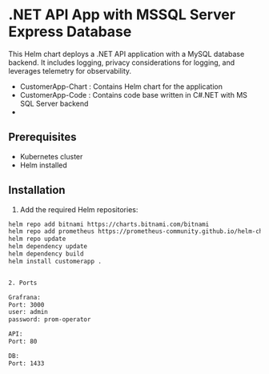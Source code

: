 # .NET API App with MSSQL Server Express Database

This Helm chart deploys a .NET API application with a MySQL database backend. It includes logging, privacy considerations for logging, and leverages telemetry for observability.
- CustomerApp-Chart : Contains Helm chart for the application
- CustomerApp-Code : Contains code base written in C#.NET with MS SQL Server backend
- 
## Prerequisites

- Kubernetes cluster
- Helm installed

## Installation

1. Add the required Helm repositories:

```bash
helm repo add bitnami https://charts.bitnami.com/bitnami
helm repo add prometheus https://prometheus-community.github.io/helm-charts
helm repo update
helm dependency update
helm dependency build
helm install customerapp .


2. Ports

Grafrana:
Port: 3000
user: admin
password: prom-operator

API:
Port: 80

DB:
Port: 1433